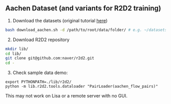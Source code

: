 
## Aachen Dataset (and variants for R2D2 training)

1. Download the datasets (original tutorial [here](https://github.com/naver/r2d2#training-the-model))
```sh
bash download_aachen.sh -d /path/to/root/data/folder/ # e.g. ~/datasets/
```

2. Download R2D2 repository
```sh
mkdir lib/
cd lib/
git clone git@github.com:naver/r2d2.git
cd -
```

3. Check sample data demo:
```
export PYTHONPATH=./lib/r2d2/
python -m lib.r2d2.tools.dataloader "PairLoader(aachen_flow_pairs)"
```
This may not work on Lisa or a remote server with no GUI.